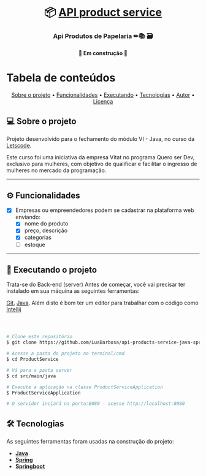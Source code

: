 
<h1 align="center">
     📦 <a href="#" alt="API de produtos">  API product service </a>
</h1>

<h3 align="center">
   Api Produtos de Papelaria ✏📚 🗃️
</h3> 
<h4 align="center">
	🚧   Em construção 🚧
</h4>

Tabela de conteúdos
=================

<p align="center">
 <a href="#sobre-o-projeto">Sobre o projeto</a> •
 <a href="#roadmap">Funcionalidades</a> • 
<a href="#executando-o-projeto">Executando</a> •
 <a href="#tecnologias">Tecnologias</a> • 
  <a href="#autor">Autor</a>  • 
 <a href="#licenc-a">Licença</a>
</p>


## 💻 Sobre o projeto




Projeto desenvolvido para o fechamento do módulo VI - Java, no curso da [Letscode](https://letscode.com.br/?gclid=Cj0KCQjw-daUBhCIARIsALbkjSabTrF25AgtZIlW6FYZE4Cvr2EYEIVMpPX6bCePq345HgkPijzs9QEaAkYTEALw_wcB).

Este curso foi uma iniciativa da empresa Vitat no programa Quero ser Dev, exclusivo para mulheres, com objetivo de qualificar e facilitar o ingresso de mulheres no mercado da programação.

---

## ⚙️ Funcionalidades

- [x] Empresas ou empreendedores podem se cadastrar na plataforma web enviando:
  - [x] nome do produto
  - [x] preço, descrição
  - [x] categorias
  - [ ] estoque
   
---

## 🚀 Executando o projeto

Trata-se do Back-end (server)
Antes de começar, você vai precisar ter instalado em sua máquina as seguintes ferramentas:

[Git](https://git-scm.com), [Java](https://www.java.com/pt-BR/). 
Além disto é bom ter um editor para trabalhar com o código como [Intellij](https://www.jetbrains.com/pt-br/idea/)

```bash



# Clone este repositório
$ git clone https://github.com/LuaBarbosa/api-products-service-java-spring-boot

# Acesse a pasta do projeto no terminal/cmd
$ cd ProductService

# Vá para a pasta server
$ cd src/main/java

# Execute a aplicação na classe ProductServiceApplication
$ ProductServiceApplication

# O servidor inciará na porta:8080 - acesse http://localhost:8080 
```

## 🛠 Tecnologias

As seguintes ferramentas foram usadas na construção do projeto:

-   **[Java](https://www.java.com/pt-BR/)**
-   **[Spring](https://spring.io/)**
-   **[Springboot](https://spring.io/)**


